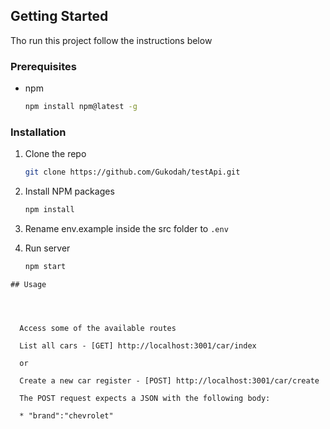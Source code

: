 ## Getting Started

Tho run this project follow the instructions below

### Prerequisites

* npm
  ```sh
  npm install npm@latest -g
  ```

### Installation

1. Clone the repo
   ```sh
   git clone https://github.com/Gukodah/testApi.git
   ```
3. Install NPM packages
   ```sh
   npm install
   ```
4. Rename env.example inside the src folder to `.env`

5. Run server
   ```sh
   npm start
  ```
## Usage




    Access some of the available routes 

    List all cars - [GET] http://localhost:3001/car/index

    or

    Create a new car register - [POST] http://localhost:3001/car/create
    
    The POST request expects a JSON with the following body:
      
    * "brand":"chevrolet"

